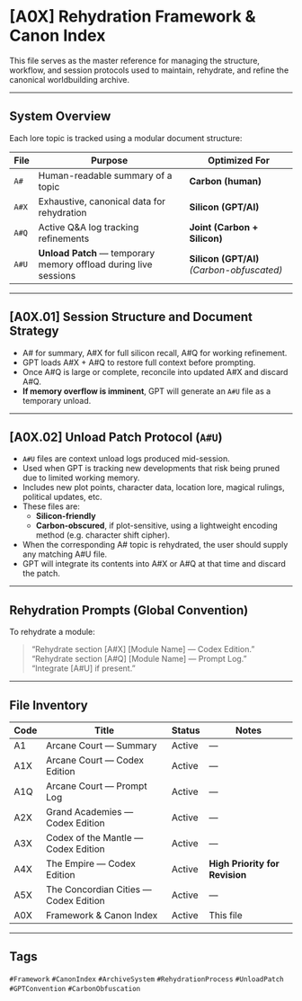 # [A0X] Rehydration Framework & Canon Index

This file serves as the master reference for managing the structure, workflow, and session protocols used to maintain, rehydrate, and refine the canonical worldbuilding archive.

---

## System Overview

Each lore topic is tracked using a modular document structure:

| File | Purpose | Optimized For |
|------|---------|----------------|
| `A#` | Human-readable summary of a topic | **Carbon (human)** |
| `A#X` | Exhaustive, canonical data for rehydration | **Silicon (GPT/AI)** |
| `A#Q` | Active Q&A log tracking refinements | **Joint (Carbon + Silicon)** |
| `A#U` | **Unload Patch** — temporary memory offload during live sessions | **Silicon (GPT/AI)** *(Carbon-obfuscated)* |

---

## [A0X.01] Session Structure and Document Strategy

- A# for summary, A#X for full silicon recall, A#Q for working refinement.
- GPT loads A#X + A#Q to restore full context before prompting.
- Once A#Q is large or complete, reconcile into updated A#X and discard A#Q.
- **If memory overflow is imminent**, GPT will generate an `A#U` file as a temporary unload.

---

## [A0X.02] Unload Patch Protocol (`A#U`)

- `A#U` files are context unload logs produced mid-session.
- Used when GPT is tracking new developments that risk being pruned due to limited working memory.
- Includes new plot points, character data, location lore, magical rulings, political updates, etc.
- These files are:
  - **Silicon-friendly**
  - **Carbon-obscured**, if plot-sensitive, using a lightweight encoding method (e.g. character shift cipher).
- When the corresponding A# topic is rehydrated, the user should supply any matching A#U file.
- GPT will integrate its contents into A#X or A#Q at that time and discard the patch.

---

## Rehydration Prompts (Global Convention)

To rehydrate a module:
> “Rehydrate section [A#X] [Module Name] — Codex Edition.”  
> “Rehydrate section [A#Q] [Module Name] — Prompt Log.”  
> “Integrate [A#U] if present.”

---

## File Inventory

| Code | Title | Status | Notes |
|------|-------|--------|-------|
| A1   | Arcane Court — Summary | Active | — |
| A1X  | Arcane Court — Codex Edition | Active | — |
| A1Q  | Arcane Court — Prompt Log | Active | — |
| A2X  | Grand Academies — Codex Edition | Active | — |
| A3X  | Codex of the Mantle — Codex Edition | Active | — |
| A4X  | The Empire — Codex Edition | Active | **High Priority for Revision** |
| A5X  | The Concordian Cities — Codex Edition | Active | — |
| A0X  | Framework & Canon Index | Active | This file |

---

## Tags

`#Framework` `#CanonIndex` `#ArchiveSystem` `#RehydrationProcess` `#UnloadPatch` `#GPTConvention` `#CarbonObfuscation`